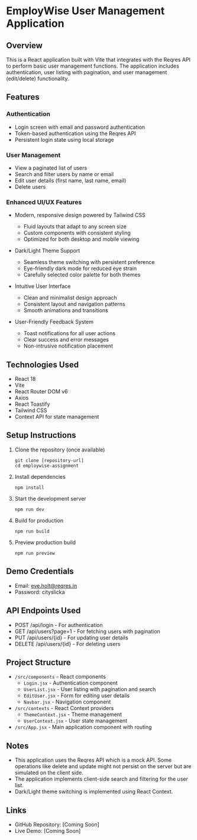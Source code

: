# EmployWise User Management Application

## Overview

This is a React application built with Vite that integrates with the Reqres API to perform basic user management functions. The application includes authentication, user listing with pagination, and user management (edit/delete) functionality.

## Features

### Authentication

- Login screen with email and password authentication
- Token-based authentication using the Reqres API
- Persistent login state using local storage

### User Management

- View a paginated list of users
- Search and filter users by name or email
- Edit user details (first name, last name, email)
- Delete users

### Enhanced UI/UX Features

- Modern, responsive design powered by Tailwind CSS

  - Fluid layouts that adapt to any screen size
  - Custom components with consistent styling
  - Optimized for both desktop and mobile viewing

- Dark/Light Theme Support

  - Seamless theme switching with persistent preference
  - Eye-friendly dark mode for reduced eye strain
  - Carefully selected color palette for both themes

- Intuitive User Interface

  - Clean and minimalist design approach
  - Consistent layout and navigation patterns
  - Smooth animations and transitions

- User-Friendly Feedback System
  - Toast notifications for all user actions
  - Clear success and error messages
  - Non-intrusive notification placement

## Technologies Used

- React 18
- Vite
- React Router DOM v6
- Axios
- React Toastify
- Tailwind CSS
- Context API for state management

## Setup Instructions

1. Clone the repository (once available)

   ```
   git clone [repository-url]
   cd employwise-assignment
   ```

2. Install dependencies

   ```
   npm install
   ```

3. Start the development server

   ```
   npm run dev
   ```

4. Build for production

   ```
   npm run build
   ```

5. Preview production build
   ```
   npm run preview
   ```

## Demo Credentials

- Email: eve.holt@reqres.in
- Password: cityslicka

## API Endpoints Used

- POST /api/login - For authentication
- GET /api/users?page=1 - For fetching users with pagination
- PUT /api/users/{id} - For updating user details
- DELETE /api/users/{id} - For deleting users

## Project Structure

- `/src/components` - React components
  - `Login.jsx` - Authentication component
  - `UserList.jsx` - User listing with pagination and search
  - `EditUser.jsx` - Form for editing user details
  - `Navbar.jsx` - Navigation component
- `/src/contexts` - React Context providers
  - `ThemeContext.jsx` - Theme management
  - `UserContext.jsx` - User state management
- `/src/App.jsx` - Main application component with routing

## Notes

- This application uses the Reqres API which is a mock API. Some operations like delete and update might not persist on the server but are simulated on the client side.
- The application implements client-side search and filtering for the user list.
- Dark/Light theme switching is implemented using React Context.

## Links

- GitHub Repository: [Coming Soon]
- Live Demo: [Coming Soon]
